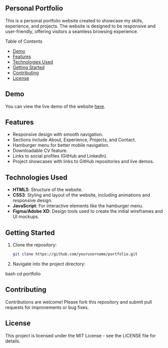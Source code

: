  ## Personal Portfolio

This is a personal portfolio website created to showcase my skills, experience, and projects. The website is designed to be responsive and user-friendly, offering visitors a seamless browsing experience.

 Table of Contents
- [Demo](#demo)
- [Features](#features)
- [Technologies Used](#technologies-used)
- [Getting Started](#getting-started)
- [Contributing](#contributing)
- [License](#license)

## Demo

You can view the live demo of the website [here](https://your-portfolio-demo-link.com).

## Features

- Responsive design with smooth navigation.
- Sections include About, Experience, Projects, and Contact.
- Hamburger menu for better mobile navigation.
- Downloadable CV feature.
- Links to social profiles (GitHub and LinkedIn).
- Project showcases with links to GitHub repositories and live demos.

## Technologies Used

- **HTML5**: Structure of the website.
- **CSS3**: Styling and layout of the website, including animations and responsive design.
- **JavaScript**: For interactive elements like the hamburger menu.
- **Figma/Adobe XD**: Design tools used to create the initial wireframes and UI mockups.

## Getting Started

1. Clone the repository:

   ```bash
   git clone https://github.com/yourusername/portfolio.git
2. Navigate into the project directory:

bash 
cd portfolio

## Contributing
Contributions are welcome! Please fork this repository and submit pull requests for improvements or bug fixes.

## License
This project is licensed under the MIT License - see the LICENSE file for details.
